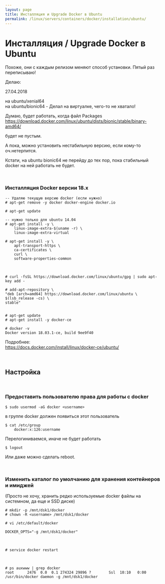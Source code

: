 ```yaml
---
layout: page
title: Инсталляция и Upgrade Docker в Ubuntu
permalink: /linux/servers/containers/docker/installation/ubuntu/
---
```



# Инсталляция / Upgrade Docker в Ubuntu


Похоже, они с каждым релизом меняют способ установки. 
Пятый раз переписываю!

Делаю:  

27.04.2018

на ubuntu/xenial64  
на ubuntu/bionic64 - Делал на виртуалке, чего-то не хватало!

Думаю, будет работать, когда файл Packages  
https://download.docker.com/linux/ubuntu/dists/bionic/stable/binary-amd64/

будет не пустым.

А пока, можно установить нестабильную версию, если кому-то оч.нетерпится.

Кстати, на ubuntu bionic64 не перейду до тех пор, пока стабильный docker на ней работать не будет.

<br/>

### Инсталляция Docker версии 18.x

    -- Удаляю текущую версию docker (если нужно)
    # apt-get remove -y docker docker-engine docker.io

    # apt-get update

    -- нужно только для ubuntu 14.04
    # apt-get install -y \
        linux-image-extra-$(uname -r) \
        linux-image-extra-virtual
        
    # apt-get install -y \
        apt-transport-https \
        ca-certificates \
        curl \
        software-properties-common

<br/>

    # curl -fsSL https://download.docker.com/linux/ubuntu/gpg | sudo apt-key add -

<!-- 
    # apt-key fingerprint 0EBFCD88 -->
    

    # add-apt-repository \
    "deb [arch=amd64] https://download.docker.com/linux/ubuntu \
    $(lsb_release -cs) \
    stable"


    # apt-get update
    # apt-get install -y docker-ce

    # docker -v
    Docker version 18.03.1-ce, build 9ee9f40


Подробнее:  
https://docs.docker.com/install/linux/docker-ce/ubuntu/


<br/>

## Настройка 

<br/>

### Предоставить пользователю права для работы с docker


    $ sudo usermod -aG docker <username>
    
    
<!-- $ sudo gpasswd -a <username> docker -->

в группе docker должен появиться этот пользователь  

    $ cat /etc/group
        docker:x:126:username

Перелогиниваемся, иначе не будет работать

    $ logout

Или даже можно сделать reboot.

<br/>

### Изменить каталог по умолчанию для хранения контейнеров и имиджей

(Просто не хочу, хранить редко используемые docker файлы на системном, да еще и SSD диске)

    # mkdir -p /mnt/dsk1/docker
    # chown -R <username> /mnt/dsk1/docker

    # vi /etc/default/docker

    DOCKER_OPTS="-g /mnt/dsk1/docker"

<br/>

    # service docker restart

<br/>

    # ps auxwww | grep docker
    root      2476  0.0  0.1 274324 29896 ?        Ssl  10:10   0:00 /usr/bin/docker daemon -g /mnt/dsk1/docker
